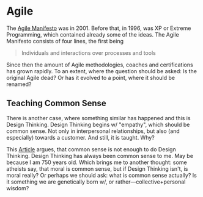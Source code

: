 # Agile

The [Agile Manifesto](https://agilemanifesto.org) was in 2001. Before that, in 1996, was XP or Extreme Programming, which contained already some of the ideas. The Agile Manifesto consists of four lines, the first being

> Individuals and interactions over processes and tools

Since then the amount of Agile methodologies, coaches and certifications has grown rapidly. To an extent, where the question should be asked: Is the original Agile dead? Or has it evolved to a point, where it should be renamed?

## Teaching Common Sense

There is another case, where something similar has happened and this is Design Thinking. Design Thinking begins w/ "empathy", which should be common sense. Not only in interpersonal relationships, but also (and especially) towards a customer. And still, it is taught. Why?

This [Article](https://medium.com/@cwodtke/five-habits-of-design-thinking-45bb61b30393) argues, that common sense is not enough to do Design Thinking. Design Thinking has always been common sense to me. May be because I am 750 years old. Which brings me to another thought: some atheists say, that moral is common sense, but if Design Thinking isn't, is moral really? Or perhaps we should ask: what is common sense actually? Is it something we are genetically born w/, or rather—collective+personal wisdom?
